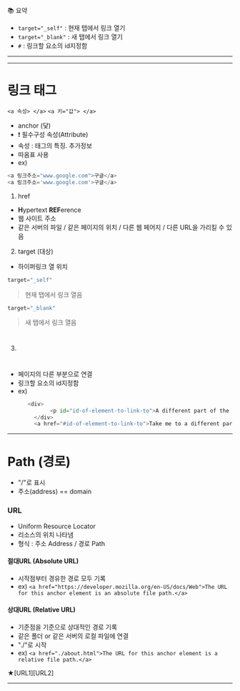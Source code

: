 📚 요약  
- `target="_self"` : 현재 탭에서 링크 열기  
- `target="_blank"` : 새 탭에서 링크 열기
- `#` : 링크할 요소의 id지정함

- - -  
- - -  

# 링크 태그  

`<a 속성> </a>`  `<a 키="값"> </a>`  
- anchor (닻)  
- ❗️ 필수구성 속성(Attribute)  
- 속성 : 태그의 특징. 추가정보  
- 따옴표 사용  
- ex)
```python
<a 링크주소="www.google.com">구글</a>  
<a 링크주소='www.google.com'>구글</a>
```

1. href  
- <Strong>H</Strong>ypertext <Strong>REF</Strong>erence  
- 웹 사이트 주소  
- 같은 서버의 파일 / 같은 페이지의 위치 / 다른 웹 페어지 / 다른 URL을 가리킬 수 있음  

2. target (대상)  
- 하이퍼링크 열 위치  
```python
target="_self"
```
> 현재 탭에서 링크 열음  
```python
target="_blank"
```  
> 새 탭에서 링크 열음  

3. #  
- 페이지의 다른 부분으로 연결  
- 링크할 요소의 id지정함  
- ex)
  ```python
     <div>
 		    <p id="id-of-element-to-link-to">A different part of the page!</p>
	   </div>
	   <a href="#id-of-element-to-link-to">Take me to a different part of the page</a>
  ```

- - -

# Path (경로)  

- "/"로 표시  
- 주소(address) == domain  

### URL  
- Uniform Resource Locator  
- 리소스의 위치 나타냄  
- 형식 : 주소 Address / 경로 Path  

#### 절대URL (Absolute URL)  
- 시작점부터 경유한 경로 모두 기록 
- ex) `<a href="https://developer.mozilla.org/en-US/docs/Web">The URL for this anchor element is an absolute file path.</a>`  
#### 상대URL (Relative URL)  
- 기준점을 기준으로 상대적인 경로 기록  
- 같은 폴더 or 같은 서버의 로컬 파일에 연결  
- "./"로 시작  
- ex) `<a href="./about.html">The URL for this anchor element is a relative file path.</a>`  

★[URL1][URL2]

- - -

